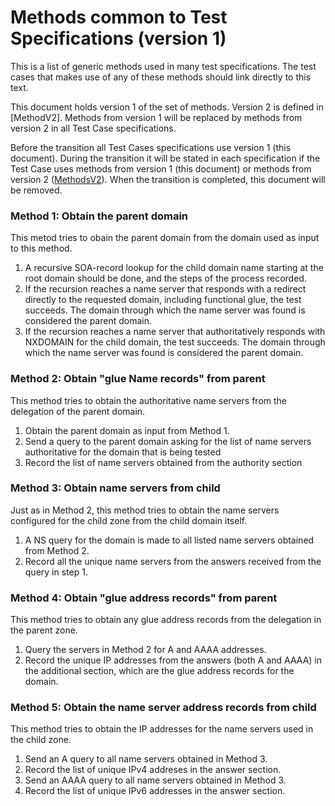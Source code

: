 # Methods common to Test Specifications (version 1)

This is a list of generic methods used in many test specifications. The
test cases that makes use of any of these methods should link directly to
this text.

This document holds version 1 of the set of methods. Version 2 is defined in
[MethodV2]. Methods from version 1 will be replaced by methods from version 2 in
all Test Case specifications.

Before the transition all Test Cases specifications use version 1 (this
document). During the transition it will be stated in each specification
if the Test Case uses methods from version 1 (this document) or methods from
version 2 ([MethodsV2]). When the transition is completed, this document will be
removed.


### Method 1: Obtain the parent domain

This metod tries to obain the parent domain from the domain used as input
to this method.

1. A recursive SOA-record lookup for the child domain name starting at the
   root domain should be done, and the steps of the process recorded.
2. If the recursion reaches a name server that responds with a redirect
   directly to the requested domain, including functional glue, the test
   succeeds. The domain through which the name server was found is
   considered the parent domain.  
3. If the recursion reaches a name server that authoritatively responds
   with NXDOMAIN for the child domain, the test succeeds. The domain through
   which the name server was found is considered the parent domain.

### Method 2: Obtain "glue Name records" from parent

This method tries to obtain the authoritative name servers from the
delegation of the parent domain.

1. Obtain the parent domain as input from Method 1.
2. Send a query to the parent domain asking for the list of name servers
   authoritative for the domain that is being tested 
3. Record the list of name servers obtained from the authority section 

### Method 3: Obtain name servers from child

Just as in Method 2, this method tries to obtain the name servers configured
for the child zone from the child domain itself.

1. A NS query for the domain is made to all listed name servers obtained
   from Method 2. 
2. Record all the unique name servers from the answers received from the query in 
   step 1.

### Method 4: Obtain "glue address records" from parent

This method tries to obtain any glue address records from the delegation
in the parent zone.

1. Query the servers in Method 2 for A and AAAA addresses.
2. Record the unique IP addresses from the answers (both A and AAAA) in
   the additional section, which are the glue address records for the
   domain.

### Method 5: Obtain the name server address records from child

This method tries to obtain the IP addresses for the name servers used in
the child zone.

1. Send an A query to all name servers obtained in Method 3.
2. Record the list of unique IPv4 addreses in the answer section.
3. Send an AAAA query to all name servers obtained in Method 3.
4. Record the list of unique IPv6 addresses in the answer section.


[MethodsV2]:                                    MethodsV2.md

